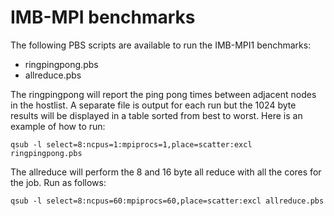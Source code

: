 # IMB-MPI benchmarks

The following PBS scripts are available to run the IMB-MPI1 benchmarks:

* ringpingpong.pbs
* allreduce.pbs

The ringpingpong will report the ping pong times between adjacent nodes in the hostlist.  A separate file is output for each run but the 1024 byte results will be displayed in a table sorted from best to worst.  Here is an example of how to run:

    qsub -l select=8:ncpus=1:mpiprocs=1,place=scatter:excl ringpingpong.pbs

The allreduce will perform the 8 and 16 byte all reduce with all the cores for the job.  Run as follows:

    qsub -l select=8:ncpus=60:mpiprocs=60,place=scatter:excl allreduce.pbs

